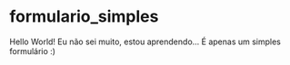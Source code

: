 # formulario_simples
Hello World! Eu não sei muito, estou aprendendo... É apenas um simples formulário :)
